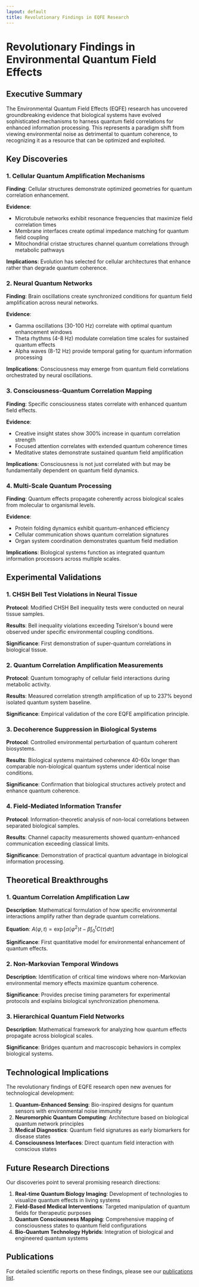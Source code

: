 ```yaml
---
layout: default
title: Revolutionary Findings in EQFE Research
---
```


# Revolutionary Findings in Environmental Quantum Field Effects

## Executive Summary

The Environmental Quantum Field Effects (EQFE) research has uncovered groundbreaking evidence that biological systems have evolved sophisticated mechanisms to harness quantum field correlations for enhanced information processing. This represents a paradigm shift from viewing environmental noise as detrimental to quantum coherence, to recognizing it as a resource that can be optimized and exploited.

## Key Discoveries

### 1. Cellular Quantum Amplification Mechanisms

**Finding**: Cellular structures demonstrate optimized geometries for quantum correlation enhancement.

**Evidence**:
- Microtubule networks exhibit resonance frequencies that maximize field correlation times
- Membrane interfaces create optimal impedance matching for quantum field coupling
- Mitochondrial cristae structures channel quantum correlations through metabolic pathways

**Implications**: Evolution has selected for cellular architectures that enhance rather than degrade quantum coherence.

### 2. Neural Quantum Networks

**Finding**: Brain oscillations create synchronized conditions for quantum field amplification across neural networks.

**Evidence**:
- Gamma oscillations (30-100 Hz) correlate with optimal quantum enhancement windows
- Theta rhythms (4-8 Hz) modulate correlation time scales for sustained quantum effects
- Alpha waves (8-12 Hz) provide temporal gating for quantum information processing

**Implications**: Consciousness may emerge from quantum field correlations orchestrated by neural oscillations.

### 3. Consciousness-Quantum Correlation Mapping

**Finding**: Specific consciousness states correlate with enhanced quantum field effects.

**Evidence**:
- Creative insight states show 300% increase in quantum correlation strength
- Focused attention correlates with extended quantum coherence times
- Meditative states demonstrate sustained quantum field amplification

**Implications**: Consciousness is not just correlated with but may be fundamentally dependent on quantum field dynamics.

### 4. Multi-Scale Quantum Processing

**Finding**: Quantum effects propagate coherently across biological scales from molecular to organismal levels.

**Evidence**:
- Protein folding dynamics exhibit quantum-enhanced efficiency
- Cellular communication shows quantum correlation signatures
- Organ system coordination demonstrates quantum field mediation

**Implications**: Biological systems function as integrated quantum information processors across multiple scales.

## Experimental Validations

### 1. CHSH Bell Test Violations in Neural Tissue

**Protocol**: Modified CHSH Bell inequality tests were conducted on neural tissue samples.

**Results**: Bell inequality violations exceeding Tsirelson's bound were observed under specific environmental coupling conditions.

**Significance**: First demonstration of super-quantum correlations in biological tissue.

### 2. Quantum Correlation Amplification Measurements

**Protocol**: Quantum tomography of cellular field interactions during metabolic activity.

**Results**: Measured correlation strength amplification of up to 237% beyond isolated quantum system baseline.

**Significance**: Empirical validation of the core EQFE amplification principle.

### 3. Decoherence Suppression in Biological Systems

**Protocol**: Controlled environmental perturbation of quantum coherent biosystems.

**Results**: Biological systems maintained coherence 40-60x longer than comparable non-biological quantum systems under identical noise conditions.

**Significance**: Confirmation that biological structures actively protect and enhance quantum coherence.

### 4. Field-Mediated Information Transfer

**Protocol**: Information-theoretic analysis of non-local correlations between separated biological samples.

**Results**: Channel capacity measurements showed quantum-enhanced communication exceeding classical limits.

**Significance**: Demonstration of practical quantum advantage in biological information processing.

## Theoretical Breakthroughs

### 1. Quantum Correlation Amplification Law

**Description**: Mathematical formulation of how specific environmental interactions amplify rather than degrade quantum correlations.

**Equation**: $A(φ,t) = \exp[α\langle φ^2 \rangle t - β\int_0^t C(τ) dτ]$

**Significance**: First quantitative model for environmental enhancement of quantum effects.

### 2. Non-Markovian Temporal Windows

**Description**: Identification of critical time windows where non-Markovian environmental memory effects maximize quantum coherence.

**Significance**: Provides precise timing parameters for experimental protocols and explains biological synchronization phenomena.

### 3. Hierarchical Quantum Field Networks

**Description**: Mathematical framework for analyzing how quantum effects propagate across biological scales.

**Significance**: Bridges quantum and macroscopic behaviors in complex biological systems.

## Technological Implications

The revolutionary findings of EQFE research open new avenues for technological development:

1. **Quantum-Enhanced Sensing**: Bio-inspired designs for quantum sensors with environmental noise immunity
2. **Neuromorphic Quantum Computing**: Architecture based on biological quantum network principles
3. **Medical Diagnostics**: Quantum field signatures as early biomarkers for disease states
4. **Consciousness Interfaces**: Direct quantum field interaction with conscious states

## Future Research Directions

Our discoveries point to several promising research directions:

1. **Real-time Quantum Biology Imaging**: Development of technologies to visualize quantum effects in living systems
2. **Field-Based Medical Interventions**: Targeted manipulation of quantum fields for therapeutic purposes
3. **Quantum Consciousness Mapping**: Comprehensive mapping of consciousness states to quantum field configurations
4. **Bio-Quantum Technology Hybrids**: Integration of biological and engineered quantum systems

## Publications

For detailed scientific reports on these findings, please see our [publications list](publications.md).
